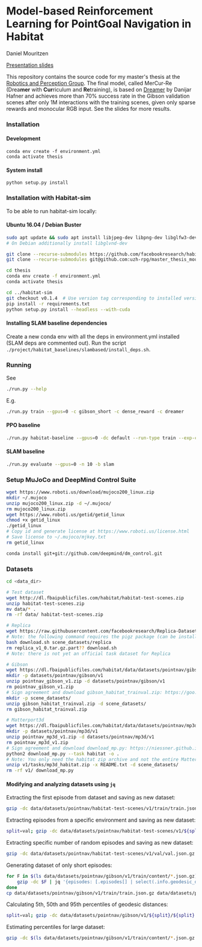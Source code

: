 # Model-based Reinforcement Learning for PointGoal Navigation in Habitat

Daniel Mouritzen

[Presentation slides](https://danmou.github.io/presentation.html)

This repository contains the source code for my master's thesis at the [Robotics and Perception Group](http://rpg.ifi.uzh.ch).
The final model, called MerCur-Re (Drea**mer** with **Cur**riculum and **Re**training), is based on
[Dreamer](https://github.com/google-research/dreamer/) by Danijar Hafner and achieves more than 70% success rate in the
Gibson validation scenes after only 1M interactions with the training scenes, given only sparse rewards and monocular RGB input.
See the slides for more results.

### Installation
#### Development
    conda env create -f environment.yml
    conda activate thesis

#### System install
    python setup.py install

### Installation with Habitat-sim
To be able to run habitat-sim locally:

#### Ubuntu 16.04 / Debian Buster
```bash
sudo apt update && sudo apt install libjpeg-dev libpng-dev libglfw3-dev libglm-dev libx11-dev libomp-dev libegl1-mesa-dev
# On Debian additionally install libglvnd-dev

git clone --recurse-submodules https://github.com/facebookresearch/habitat-sim.git
git clone --recurse-submodules git@github.com:uzh-rpg/master_thesis_mouritzen.git thesis

cd thesis
conda env create -f environment.yml
conda activate thesis

cd ../habitat-sim
git checkout v0.1.4  # Use version tag corresponding to installed version of Habitat API
pip install -r requirements.txt
python setup.py install --headless --with-cuda
```

#### Installing SLAM baseline dependencies
Create a new conda env with all the deps in environment.yml installed (SLAM deps are commented out).
Run the script `./project/habitat_baselines/slambased/install_deps.sh`.

### Running
See
```bash
./run.py --help
```
E.g.
```bash
./run.py train --gpus=0 -c gibson_short -c dense_reward -c dreamer
```

#### PPO baseline
```bash
./run.py habitat-baseline --gpus=0 -dc default --run-type train --exp-config ppo_pointnav --num-processes=32 -c sparse_reward -c gibson -m logs/.../checkpoints/ckpt.123.pth
```

#### SLAM baseline
```bash
./run.py evaluate --gpus=0 -n 10 -b slam
```

### Setup MuJoCo and DeepMind Control Suite
```bash
wget https://www.roboti.us/download/mujoco200_linux.zip
mkdir ~/.mujoco
unzip mujoco200_linux.zip -d ~/.mujoco/
rm mujoco200_linux.zip
wget https://www.roboti.us/getid/getid_linux
chmod +x getid_linux
./getid_linux
# Copy id and generate license at https://www.roboti.us/license.html
# Save license to ~/.mujoco/mjkey.txt
rm getid_linux

conda install git+git://github.com/deepmind/dm_control.git
```

### Datasets
```bash
cd <data_dir>

# Test dataset
wget http://dl.fbaipublicfiles.com/habitat/habitat-test-scenes.zip
unzip habitat-test-scenes.zip
mv data/* .
rm -rf data/ habitat-test-scenes.zip

# Replica
wget https://raw.githubusercontent.com/facebookresearch/Replica-Dataset/master/download.sh
# Note: the following command requires the pigz package (can be installed from apt or conda)
bash download.sh scene_datasets/replica
rm replica_v1_0.tar.gz.part?? download.sh
# Note: there is not yet an official task dataset for Replica

# Gibson
wget https://dl.fbaipublicfiles.com/habitat/data/datasets/pointnav/gibson/v1/pointnav_gibson_v1.zip
mkdir -p datasets/pointnav/gibson/v1
unzip pointnav_gibson_v1.zip -d datasets/pointnav/gibson/v1
rm pointnav_gibson_v1.zip
# Sign agreement and download gibson_habitat_trainval.zip: https://goo.gl/forms/OxAQHbl1v97BJ3Sg1
mkdir -p scene_datasets/
unzip gibson_habitat_trainval.zip -d scene_datasets/
rm gibson_habitat_trainval.zip

# Matterport3d
wget https://dl.fbaipublicfiles.com/habitat/data/datasets/pointnav/mp3d/v1/pointnav_mp3d_v1.zip
mkdir -p datasets/pointnav/mp3d/v1
unzip pointnav_mp3d_v1.zip -d datasets/pointnav/mp3d/v1
rm pointnav_mp3d_v1.zip
# Sign agreement and download download_mp.py: https://niessner.github.io/Matterport/
python2 download_mp.py --task habitat -o .
# Note: You only need the habitat zip archive and not the entire Matterport3D dataset.
unzip v1/tasks/mp3d_habitat.zip -x README.txt -d scene_datasets/
rm -rf v1/ download_mp.py
```

#### Modifying and analyzing datasets using `jq`
Extracting the first episode from dataset and saving as new dataset:
```bash
gzip -dc data/datasets/pointnav/habitat-test-scenes/v1/train/train.json.gz | jq "{episodes: [.episodes[0]]}" | gzip -c > data/datasets/pointnav/habitat-test-scenes/v1/train/single.json.gz
```
Extracting episodes from a specific environment and saving as new dataset:
```bash
split=val; gzip -dc data/datasets/pointnav/habitat-test-scenes/v1/${split}/${split}.json.gz | jq '{episodes: [.episodes[] | select(.scene_id | contains("castle"))]}' | gzip > data/datasets/pointnav/habitat-test-scenes/v1/${split}/${split}_castle.json.gz
```
Extracting specific number of random episodes and saving as new dataset:
```bash
gzip -dc data/datasets/pointnav/habitat-test-scenes/v1/val/val.json.gz | jq '{episodes: [([.episodes[] | select(.scene_id | contains("castle")) | select(.episode_id | tonumber | . % 3 == 0)] | .[0:15])[], ([.episodes[] | select(.scene_id | contains("gogh")) | select(.episode_id | tonumber | . % 3 == 0)] | .[0:15])[]]}' | gzip > data/datasets/pointnav/habitat-test-scenes/v1/val_mini/val_mini.json.gz
```
Generating dataset of only short episodes:
```bash
for F in $(ls data/datasets/pointnav/gibson/v1/train/content/*.json.gz); do
    gzip -dc $F | jq '{episodes: [.episodes[] | select(.info.geodesic_distance < 2.0)]}' | gzip > $(echo $F | sed s/train/train_short/g)
done
cp data/datasets/pointnav/gibson/v1/train/train.json.gz data/datasets/pointnav/gibson/v1/train_short/train_short.json.gz
```
Calculating 5th, 50th and 95th percentiles of geodesic distances:
```bash
split=val; gzip -dc data/datasets/pointnav/gibson/v1/${split}/${split}.json.gz | jq '[.episodes[].info.geodesic_distance] | sort | .[length*(0.05, 0.5, 0.95) | round]'
```
Estimating percentiles for large dataset:
```bash
gzip -dc $(ls data/datasets/pointnav/gibson/v1/train/content/*.json.gz | shuf | head -n 10) | jq '.episodes[].info.geodesic_distance' | jq --slurp 'sort | .[length*(0.05, 0.5, 0.95) | round]'
```